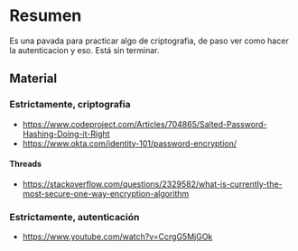 # Resumen
Es una pavada para practicar algo de criptografia, de paso ver como hacer la autenticacion y eso. 
Está sin terminar.
## Material

### Estrictamente, criptografia
- https://www.codeproject.com/Articles/704865/Salted-Password-Hashing-Doing-it-Right
-  https://www.okta.com/identity-101/password-encryption/

#### Threads
- https://stackoverflow.com/questions/2329582/what-is-currently-the-most-secure-one-way-encryption-algorithm

### Estrictamente, autenticación
- https://www.youtube.com/watch?v=CcrgG5MjGOk
